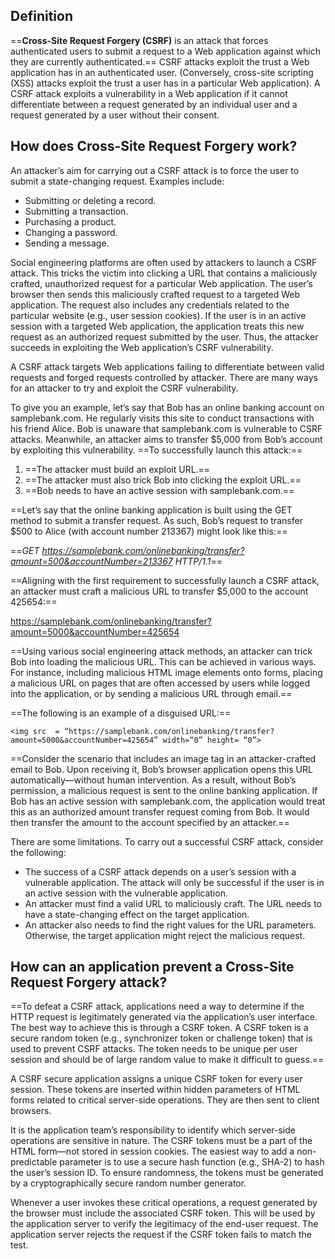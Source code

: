 ## Definition

==**Cross-Site Request Forgery (CSRF)** is an attack that forces authenticated users to submit a request to a Web application against which they are currently authenticated.== CSRF attacks exploit the trust a Web application has in an authenticated user. (Conversely, cross-site scripting (XSS) attacks exploit the trust a user has in a particular Web application). A CSRF attack exploits a vulnerability in a Web application if it cannot differentiate between a request generated by an individual user and a request generated by a user without their consent.

## How does Cross-Site Request Forgery work?

An attacker’s aim for carrying out a CSRF attack is to force the user to submit a state-changing request. Examples include:

- Submitting or deleting a record.
- Submitting a transaction.
- Purchasing a product.
- Changing a password.
- Sending a message.

Social engineering platforms are often used by attackers to launch a CSRF attack. This tricks the victim into clicking a URL that contains a maliciously crafted, unauthorized request for a particular Web application. The user’s browser then sends this maliciously crafted request to a targeted Web application. The request also includes any credentials related to the particular website (e.g., user session cookies). If the user is in an active session with a targeted Web application, the application treats this new request as an authorized request submitted by the user. Thus, the attacker succeeds in exploiting the Web application’s CSRF vulnerability.

A CSRF attack targets Web applications failing to differentiate between valid requests and forged requests controlled by attacker. There are many ways for an attacker to try and exploit the CSRF vulnerability.

To give you an example, let’s say that Bob has an online banking account on samplebank.com. He regularly visits this site to conduct transactions with his friend Alice. Bob is unaware that samplebank.com is vulnerable to CSRF attacks. Meanwhile, an attacker aims to transfer $5,000 from Bob’s account by exploiting this vulnerability. ==To successfully launch this attack:==

1. ==The attacker must build an exploit URL.==
2. ==The attacker must also trick Bob into clicking the exploit URL.==
3. ==Bob needs to have an active session with samplebank.com.==

==Let’s say that the online banking application is built using the GET method to submit a transfer request. As such, Bob’s request to transfer $500 to Alice (with account number 213367) might look like this:==

==*GET https://samplebank.com/onlinebanking/transfer?amount=500&accountNumber=213367 HTTP/1.1*==

==Aligning with the first requirement to successfully launch a CSRF attack, an attacker must craft a malicious URL to transfer $5,000 to the account 425654:==

https://samplebank.com/onlinebanking/transfer?amount=5000&accountNumber=425654

==Using various social engineering attack methods, an attacker can trick Bob into loading the malicious URL. This can be achieved in various ways. For instance, including malicious HTML image elements onto forms, placing a malicious URL on pages that are often accessed by users while logged into the application, or by sending a malicious URL through email.==

==The following is an example of a disguised URL:==

```
<img src  = “https://samplebank.com/onlinebanking/transfer?amount=5000&accountNumber=425654” width=“0” height= “0”>
```

==Consider the scenario that includes an image tag in an attacker-crafted email to Bob. Upon receiving it, Bob’s browser application opens this URL automatically—without human intervention. As a result, without Bob’s permission, a malicious request is sent to the online banking application. If Bob has an active session with samplebank.com, the application would treat this as an authorized amount transfer request coming from Bob. It would then transfer the amount to the account specified by an attacker.==

There are some limitations. To carry out a successful CSRF attack, consider the following:

- The success of a CSRF attack depends on a user’s session with a vulnerable application. The attack will only be successful if the user is in an active session with the vulnerable application.
- An attacker must find a valid URL to maliciously craft. The URL needs to have a state-changing effect on the target application.
- An attacker also needs to find the right values for the URL parameters. Otherwise, the target application might reject the malicious request.

## How can an application prevent a Cross-Site Request Forgery attack?

==To defeat a CSRF attack, applications need a way to determine if the HTTP request is legitimately generated via the application’s user interface. The best way to achieve this is through a CSRF token. A CSRF token is a secure random token (e.g., synchronizer token or challenge token) that is used to prevent CSRF attacks. The token needs to be unique per user session and should be of large random value to make it difficult to guess.==

A CSRF secure application assigns a unique CSRF token for every user session. These tokens are inserted within hidden parameters of HTML forms related to critical server-side operations. They are then sent to client browsers.

It is the application team’s responsibility to identify which server-side operations are sensitive in nature. The CSRF tokens must be a part of the HTML form—not stored in session cookies. The easiest way to add a non-predictable parameter is to use a secure hash function (e.g., SHA-2) to hash the user’s session ID. To ensure randomness, the tokens must be generated by a cryptographically secure random number generator.

Whenever a user invokes these critical operations, a request generated by the browser must include the associated CSRF token. This will be used by the application server to verify the legitimacy of the end-user request. The application server rejects the request if the CSRF token fails to match the test.